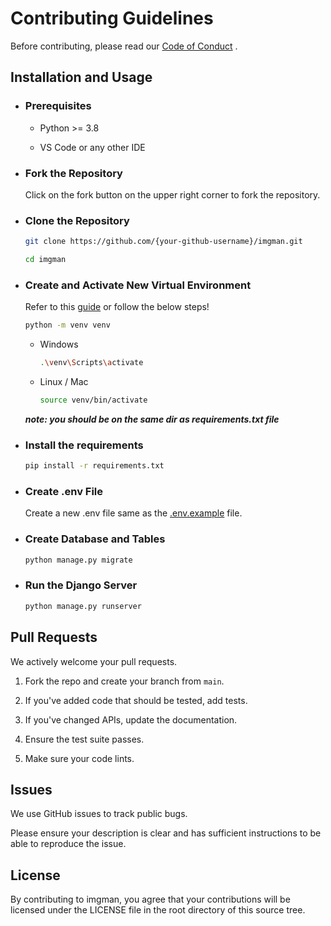 # Contributing Guidelines

Before contributing, please read our [Code of Conduct](CODE_OF_CONDUCT.md) .

## Installation and Usage

- ### Prerequisites

    - Python >= 3.8

    - VS Code or any other IDE

- ### Fork the Repository

    Click on the fork button on the upper right corner to fork the repository.

- ### Clone the Repository

    ```bash
    git clone https://github.com/{your-github-username}/imgman.git

    cd imgman
    ```

- ### Create and Activate New Virtual Environment

    Refer to this [guide](https://www.freecodecamp.org/news/how-to-setup-virtual-environments-in-python/) or follow the below steps!

    ```bash
    python -m venv venv
    ```

    - Windows 
        ```bash
        .\venv\Scripts\activate
        ```

    - Linux / Mac 
        ```bash
        source venv/bin/activate
        ```

    ***note: you should be on the same dir as requirements.txt file***

- ### Install the requirements

    ```bash
    pip install -r requirements.txt
    ```

- ### Create .env File

    Create a new .env file same as the [.env.example](.env.example) file.
    
- ### Create Database and Tables

    ```bash
    python manage.py migrate
    ```

- ### Run the Django Server

    ```bash
    python manage.py runserver
    ```

## Pull Requests
We actively welcome your pull requests.

1. Fork the repo and create your branch from `main`.

2. If you've added code that should be tested, add tests.

3. If you've changed APIs, update the documentation.

4. Ensure the test suite passes.

5. Make sure your code lints.


## Issues
We use GitHub issues to track public bugs.

Please ensure your description is
clear and has sufficient instructions to be able to reproduce the issue.

## License
By contributing to imgman, you agree that your contributions will be licensed under the LICENSE file in
the root directory of this source tree.
